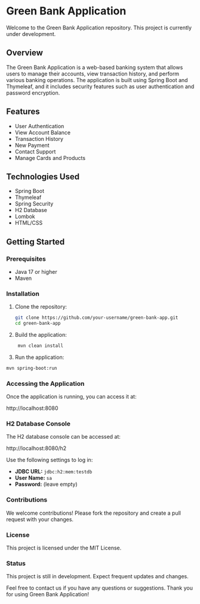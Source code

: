 # Green Bank Application

Welcome to the Green Bank Application repository. This project is currently under development.

## Overview

The Green Bank Application is a web-based banking system that allows users to manage their accounts, view transaction history, and perform various banking operations. The application is built using Spring Boot and Thymeleaf, and it includes security features such as user authentication and password encryption.

## Features

- User Authentication
- View Account Balance
- Transaction History
- New Payment
- Contact Support
- Manage Cards and Products

## Technologies Used

- Spring Boot
- Thymeleaf
- Spring Security
- H2 Database
- Lombok
- HTML/CSS


## Getting Started

### Prerequisites

- Java 17 or higher
- Maven

### Installation

1. Clone the repository:
   ```bash
   git clone https://github.com/your-username/green-bank-app.git
   cd green-bank-app

2. Build the application:
   ```bash
    mvn clean install

3. Run the application:
  ```bash
  mvn spring-boot:run
   ```

### Accessing the Application

Once the application is running, you can access it at:

http://localhost:8080


### H2 Database Console

The H2 database console can be accessed at:

http://localhost:8080/h2

Use the following settings to log in:
- **JDBC URL:** `jdbc:h2:mem:testdb`
- **User Name:** `sa`
- **Password:** (leave empty)

### Contributions

We welcome contributions! Please fork the repository and create a pull request with your changes.

### License

This project is licensed under the MIT License.

### Status

This project is still in development. Expect frequent updates and changes.

Feel free to contact us if you have any questions or suggestions. Thank you for using Green Bank Application!
